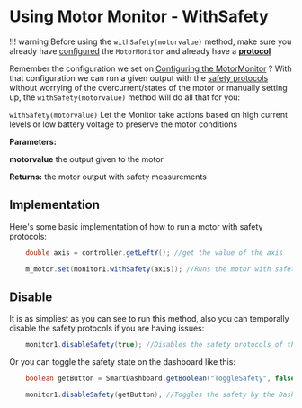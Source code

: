 # **Using Motor Monitor - WithSafety**

!!! warning
    Before using the `withSafety(motorvalue)` method, make sure you already have [configured](/page2) the `MotorMonitor` and already have a 
    **[protocol](/page2/#protocol)**

Remember the configuration we set on [Configuring the MotorMonitor](/page2) ?
With that configuration we can run a given output with the [safety protocols](/page2/#protocol) without worrying of the overcurrent/states of the motor or manually setting up, the `withSafety(motorvalue)` method will do all that for you:

`withSafety(motorvalue)`
Let the Monitor take actions based on high current levels or low battery voltage to preserve the motor conditions

**Parameters:**

**motorvalue** the output given to the motor

**Returns:**
the motor output with safety measurements

## **Implementation**

Here's some basic implementation of how to run a motor with safety protocols:

``` java
    double axis = controller.getLeftY(); //get the value of the axis

    m_motor.set(monitor1.withSafety(axis)); //Runs the motor with safety protocols enabled

```

## **Disable**

It is as simpliest as you can see to run this method, also you can temporally disable the safety protocols if you are having issues:

``` java
    monitor1.disableSafety(true); //Disables the safety protocols of the motors
```

Or you can toggle the safety state on the dashboard like this:

``` java
    boolean getButton = SmartDashboard.getBoolean("ToggleSafety", false); //Get the value of the key "ToggleSafety", returning false on default

    monitor1.disableSafety(getButton); //Toggles the safety by the Dashboard
```
